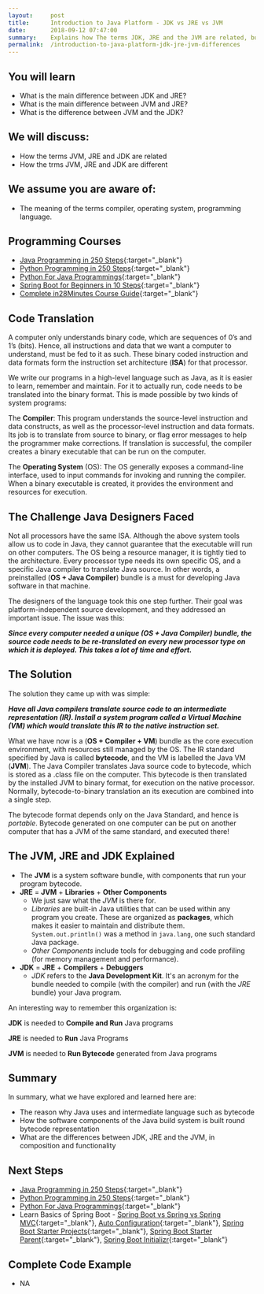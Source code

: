 ```yaml
---
layout:     post
title:      Introduction to Java Platform - JDK vs JRE vs JVM 
date:       2018-09-12 07:47:00
summary:    Explains how The terms JDK, JRE and the JVM are related, but different
permalink:  /introduction-to-java-platform-jdk-jre-jvm-differences
---
```


## You will learn

* What is the main difference between JDK and JRE?
* What is the main difference between JVM and JRE?
* What is the difference between JVM and the JDK?

## We will discuss:

* How the terms JVM, JRE and JDK are related
* How the trms JVM, JRE and JDK are different

## We assume you are aware of:

* The meaning of the terms compiler, operating system, programming language.

## Programming Courses

- [Java Programming in 250 Steps](https://links.in28minutes.com/MISC-JAVA){:target="_blank"}
- [Python Programming in 250 Steps](https://links.in28minutes.com/MISC-PYTHON){:target="_blank"}
- [Python For Java Programmings](https://links.in28minutes.com/MISC-JAVA-PYTHON){:target="_blank"}
- [Spring Boot for Beginners in 10 Steps](https://courses.in28minutes.com/p/spring-boot-for-beginners-in-10-steps){:target="_blank"}
- [Complete in28Minutes Course Guide](https://courses.in28minutes.com/p/in28minutes-course-guide){:target="_blank"}


## Code Translation

A computer only understands binary code, which are sequences of 0’s and 1’s (bits). Hence, all instructions and data that we want a computer to understand, must be fed to it as such. These binary coded instruction and data formats form the instruction set architecture (**ISA**) for that processor.

We write our programs in a high-level language such as Java, as it is easier to learn, remember and maintain. For it to actually run, code needs to be translated into the binary format. This is made possible by two kinds of system programs:

The **Compiler**: This program understands the source-level instruction and data constructs, as well as the processor-level instruction and data formats. Its job is to translate from source to binary, or flag error messages to help the programmer make corrections. If translation is successful, the compiler creates a binary executable that can be run on the computer.

The **Operating System** (OS): The OS generally exposes a command-line interface, used to input commands for invoking and running the compiler. When a binary executable is created, it provides the environment and resources for execution.

## The Challenge Java Designers Faced

Not all processors have the same ISA. Although the above system tools allow us to code in Java, they cannot guarantee that the executable will run on other computers. The OS being a resource manager, it is tightly tied to the architecture.
Every processor type needs its own specific OS, and a specific Java compiler to translate Java source. In other words, a preinstalled (**OS + Java Compiler**) bundle is a must for developing Java software in that machine.

The designers of the language took this one step further. Their goal was platform-independent source development, and they addressed an important issue. The issue was this:

***Since every computer needed a unique (OS + Java Compiler) bundle, the source code needs to be re-translated on every new processor type on which it is deployed. This takes a lot of time and effort.***

## The Solution

The solution they came up with was simple:

***Have all Java compilers translate source code to an intermediate representation (IR). Install a system program called a Virtual Machine (VM) which would translate this IR to the native instruction set.***

What we have now is a (**OS + Compiler + VM**) bundle as the core execution environment, with resources still managed by the OS. The IR standard specified by Java is called **bytecode**, and the VM is labelled the Java VM (**JVM**). The Java Compiler translates Java source code to bytecode, which is stored as a .class file on the computer. This bytecode is then translated by the installed JVM to binary format, for execution on the native processor. Normally, bytecode-to-binary translation an its execution are combined into a single step.

The bytecode format depends only on the Java Standard, and hence is *portable*. Bytecode generated on one computer can be put on another computer that has a JVM of the same standard, and executed there!

## The JVM, JRE and JDK Explained

* The **JVM** is a system software bundle, with components that run your program bytecode.
* **JRE** = **JVM** + **Libraries** + **Other Components**
	* We just saw what the *JVM* is there for.
	* *Libraries* are built-in  Java utilities that can be used within any program you create. These are organized as **packages**, which makes it easier to maintain and distribute them. ```System.out.println()``` was a method in ```java.lang```, one such standard Java package.
	* *Other Components* include tools for debugging and code profiling (for memory management and performance).
* **JDK** = **JRE** + **Compilers** + **Debuggers**
	* *JDK* refers to the **Java Development Kit**. It's an acronym for the bundle needed  to compile (with the compiler) and run (with the *JRE* bundle) your Java program.

An interesting way to remember this organization is:

**JDK** is needed to **Compile and Run** Java programs

**JRE** is needed to **Run** Java Programs

**JVM** is needed to **Run Bytecode** generated from Java programs

## Summary

In summary, what we have explored and learned here are:

* The reason why Java uses and intermediate language such as bytecode
* How the software components of the Java build system is built round bytecode representation
* What are the differences between JDK, JRE and the JVM, in composition and functionality


## Next Steps
- [Java Programming in 250 Steps](https://links.in28minutes.com/MISC-JAVA){:target="_blank"}
- [Python Programming in 250 Steps](https://links.in28minutes.com/MISC-PYTHON){:target="_blank"}
- [Python For Java Programmings](https://links.in28minutes.com/MISC-JAVA-PYTHON){:target="_blank"}
- Learn Basics of Spring Boot - [Spring Boot vs Spring vs Spring MVC](http://www.springboottutorial.com/spring-boot-vs-spring-mvc-vs-spring){:target="_blank"}, [Auto Configuration](http://www.springboottutorial.com/spring-boot-auto-configuration){:target="_blank"}, [Spring Boot Starter Projects](http://www.springboottutorial.com/spring-boot-starter-projects){:target="_blank"}, [Spring Boot Starter Parent](http://www.springboottutorial.com/spring-boot-starter-parent){:target="_blank"}, [Spring Boot Initializr](http://www.springboottutorial.com/spring-initialzr-bootstrap-spring-boot-applications){:target="_blank"}


## Complete Code Example
- NA